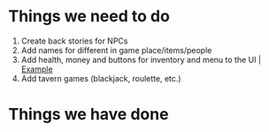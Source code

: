 # Things we need to do

1. Create back stories for NPCs
2. Add names for different in game place/items/people
3. Add health, money and buttons for inventory and menu to the UI | [Example](http://imgur.com/UNEsOml)
4. Add tavern games (blackjack, roulette, etc.)

# Things we have done